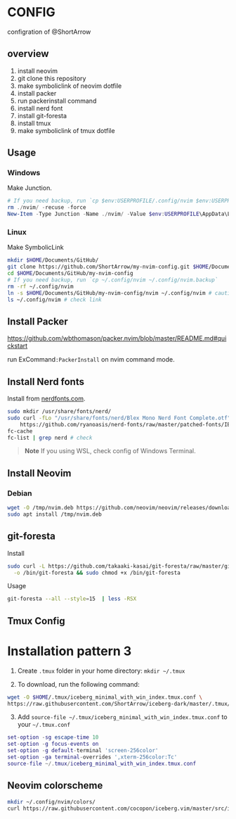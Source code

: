 # CONFIG

configration of @ShortArrow

## overview

1. install neovim
1. git clone this repository
1. make symboliclink of neovim dotfile
1. install packer
1. run packerinstall command
1. install nerd font
1. install git-foresta
1. install tmux
1. make symboliclink of tmux dotfile

## Usage

### Windows

Make Junction.

```powershell
# If you need backup, run `cp $env:USERPROFILE/.config/nvim $env:USERPROFILE/.config/nvim.backup`
rm ./nvim/ -recuse -force
New-Item -Type Junction -Name ./nvim/ -Value $env:USERPROFILE\AppData\Local\nvim\
```

### Linux

Make SymbolicLink

```bash
mkdir $HOME/Documents/GitHub/
git clone https://github.com/ShortArrow/my-nvim-config.git $HOME/Documents/GitHub/my-nvim-config
cd $HOME/Documents/GitHub/my-nvim-config
# If you need backup, run `cp ~/.config/nvim ~/.config/nvim.backup`
rm -rf ~/.config/nvim
ln -s $HOME/Documents/GitHub/my-nvim-config/nvim ~/.config/nvim # caution! Don't needs slash at last.
ls ~/.config/nvim # check link
```

## Install Packer

https://github.com/wbthomason/packer.nvim/blob/master/README.md#quickstart

run ExCommand`:PackerInstall` on nvim command mode.

## Install Nerd fonts

Install from [nerdfonts.com](https://www.nerdfonts.com/).

```bash
sudo mkdir /usr/share/fonts/nerd/
sudo curl -fLo "/usr/share/fonts/nerd/Blex Mono Nerd Font Complete.otf" \
    https://github.com/ryanoasis/nerd-fonts/raw/master/patched-fonts/IBMPlexMono/Mono/complete/Blex%20Mono%20Nerd%20Font%20Complete.ttf
fc-cache
fc-list | grep nerd # check
```

> **Note**
> If you using WSL, check config of Windows Terminal.

## Install Neovim

### Debian

```bash
wget -O /tmp/nvim.deb https://github.com/neovim/neovim/releases/download/v0.7.0/nvim-linux64.deb
sudo apt install /tmp/nvim.deb
```

## git-foresta

Install

```bash
sudo curl -L https://github.com/takaaki-kasai/git-foresta/raw/master/git-foresta \
  -o /bin/git-foresta && sudo chmod +x /bin/git-foresta
```

Usage

```bash
git-foresta --all --style=15  | less -RSX
```

## Tmux Config

# Installation pattern 3

1. Create `.tmux` folder in your home directory: `mkdir ~/.tmux`

2. To download, run the following command:

```bash
wget -O $HOME/.tmux/iceberg_minimal_with_win_index.tmux.conf \
https://raw.githubusercontent.com/ShortArrow/iceberg-dark/master/.tmux/iceberg_minimal_with_win_index.tmux.conf
```

3. Add `source-file ~/.tmux/iceberg_minimal_with_win_index.tmux.conf` to your `~/.tmux.conf`

```lua
set-option -sg escape-time 10
set-option -g focus-events on
set-option -g default-terminal 'screen-256color'
set-option -ga terminal-overrides ',xterm-256color:Tc'
source-file ~/.tmux/iceberg_minimal_with_win_index.tmux.conf
```

## Neovim colorscheme

```bash
mkdir ~/.config/nvim/colors/
curl https://raw.githubusercontent.com/cocopon/iceberg.vim/master/src/iceberg.vim -o ~/.config/nvim/colors/iceberg.vim
```


